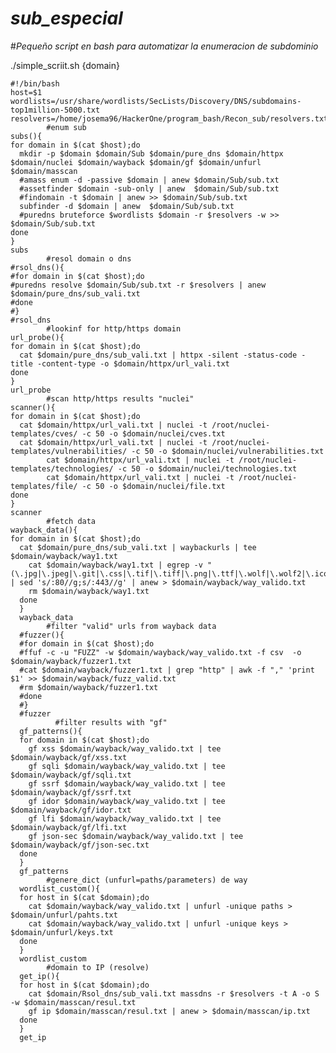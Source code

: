 # _sub_especial_

#_Pequeño script en bash para automatizar la enumeracion de subdominio_

./simple_scriit.sh {domain}

    #!/bin/bash
    host=$1
    wordlists=/usr/share/wordlists/SecLists/Discovery/DNS/subdomains-top1million-5000.txt
    resolvers=/home/josema96/HackerOne/program_bash/Recon_sub/resolvers.txtt
            #enum sub
    subs(){
    for domain in $(cat $host);do
      mkdir -p $domain $domain/Sub $domain/pure_dns $domain/httpx $domain/nuclei $domain/wayback $domain/gf $domain/unfurl $domain/masscan
      #amass enum -d -passive $domain | anew $domain/Sub/sub.txt
      #assetfinder $domain -sub-only | anew  $domain/Sub/sub.txt
      #findomain -t $domain | anew >> $domain/Sub/sub.txt
      subfinder -d $domain | anew  $domain/Sub/sub.txt
      #puredns bruteforce $wordlists $domain -r $resolvers -w >> $domain/Sub/sub.txt
    done
    }
    subs
            #resol domain o dns
    #rsol_dns(){
    #for domain in $(cat $host);do
    #puredns resolve $domain/Sub/sub.txt -r $resolvers | anew $domain/pure_dns/sub_vali.txt
    #done
    #}
    #rsol_dns
            #lookinf for http/https domain
    url_probe(){
    for domain in $(cat $host);do
      cat $domain/pure_dns/sub_vali.txt | httpx -silent -status-code -title -content-type -o $domain/httpx/url_vali.txt
    done
    }
    url_probe
            #scan http/https results "nuclei"
    scanner(){
    for domain in $(cat $host);do
      cat $domain/httpx/url_vali.txt | nuclei -t /root/nuclei-templates/cves/ -c 50 -o $domain/nuclei/cves.txt
      cat $domain/httpx/url_vali.txt | nuclei -t /root/nuclei-templates/vulnerabilities/ -c 50 -o $domain/nuclei/vulnerabilities.txt
            cat $domain/httpx/url_vali.txt | nuclei -t /root/nuclei-templates/technologies/ -c 50 -o $domain/nuclei/technologies.txt
            cat $domain/httpx/url_vali.txt | nuclei -t /root/nuclei-templates/file/ -c 50 -o $domain/nuclei/file.txt
    done
    }
    scanner
            #fetch data
    wayback_data(){
    for domain in $(cat $host);do
      cat $domain/pure_dns/sub_vali.txt | waybackurls | tee $domain/wayback/way1.txt
        cat $domain/wayback/way1.txt | egrep -v "(\.jpg|\.jpeg|\.git|\.css|\.tif|\.tiff|\.png|\.ttf|\.wolf|\.wolf2|\.ico|\.pdf|\.svg|\.txt|\.html)" | sed 's/:80//g;s/:443//g' | anew > $domain/wayback/way_valido.txt
        rm $domain/wayback/way1.txt
      done
      }
      wayback_data
            #filter "valid" urls from wayback data
      #fuzzer(){
      #for domain in $(cat $host);do
      #ffuf -c -u "FUZZ" -w $domain/wayback/way_valido.txt -f csv  -o $domain/wayback/fuzzer1.txt
      #cat $domain/wayback/fuzzer1.txt | grep "http" | awk -f "," 'print $1' >> $domain/wayback/fuzz_valid.txt
      #rm $domain/wayback/fuzzer1.txt
      #done
      #}
      #fuzzer
              #filter results with "gf"
      gf_patterns(){
      for domain in $(cat $host);do
        gf xss $domain/wayback/way_valido.txt | tee $domain/wayback/gf/xss.txt
        gf sqli $domain/wayback/way_valido.txt | tee $domain/wayback/gf/sqli.txt
        gf ssrf $domain/wayback/way_valido.txt | tee $domain/wayback/gf/ssrf.txt
        gf idor $domain/wayback/way_valido.txt | tee $domain/wayback/gf/idor.txt
        gf lfi $domain/wayback/way_valido.txt | tee $domain/wayback/gf/lfi.txt
        gf json-sec $domain/wayback/way_valido.txt | tee $domain/wayback/gf/json-sec.txt
      done
      }
      gf_patterns
            #genere_dict (unfurl=paths/parameters) de way
      wordlist_custom(){
      for host in $(cat $domain);do
        cat $domain/wayback/way_valido.txt | unfurl -unique paths > $domain/unfurl/pahts.txt
        cat $domain/wayback/way_valido.txt | unfurl -unique keys > $domain/unfurl/keys.txt
      done
      }
      wordlist_custom
            #domain to IP (resolve)
      get_ip(){
      for host in $(cat $domain);do
        cat $domain/Rsol_dns/sub_vali.txt massdns -r $resolvers -t A -o S -w $domain/masscan/resul.txt
        gf ip $domain/masscan/resul.txt | anew > $domain/masscan/ip.txt
      done
      }
      get_ip
